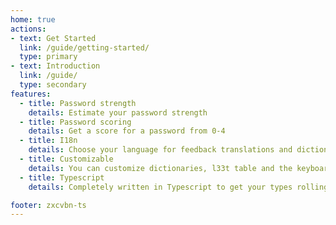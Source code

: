 ```yaml
---
home: true
actions:
- text: Get Started
  link: /guide/getting-started/
  type: primary
- text: Introduction
  link: /guide/
  type: secondary
features:
  - title: Password strength
    details: Estimate your password strength
  - title: Password scoring
    details: Get a score for a password from 0-4
  - title: I18n
    details: Choose your language for feedback translations and dictionaries
  - title: Customizable
    details: You can customize dictionaries, l33t table and the keyboard layout
  - title: Typescript
    details: Completely written in Typescript to get your types rolling

footer: zxcvbn-ts
---
```

